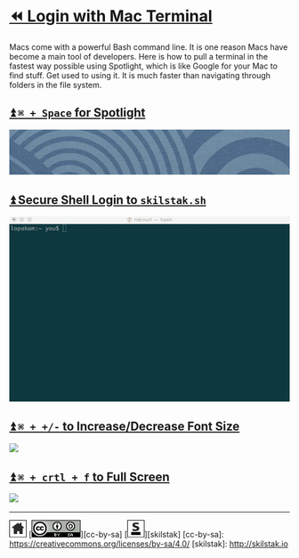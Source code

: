 # [⏪ Login with Mac Terminal](/README.md)

Macs come with a powerful Bash command line. It is one reason Macs
have become a main tool of developers. Here is how to pull a terminal
in the fastest way possible using Spotlight, which is like Google for
your Mac to find stuff. Get used to using it. It is much faster than
navigating through folders in the file system.

## [⏫ `⌘ + Space` for Spotlight](#)

![](/assets/login-mac1.gif)

## [⏫ Secure Shell Login to `skilstak.sh`](#)

![](/assets/login-mac.gif)

## [⏫ `⌘ + +/-` to Increase/Decrease Font Size](#)

![](/assets/terminal-font-size.gif)

## [⏫ `⌘ + crtl + f` to Full Screen](#)

![](/assets/terminal-full-screen.gif)

---
[![home](/assets/home-bw.png)](/README.md)
[![cc-by-sa](/assets/cc-by-sa.png)][cc-by-sa]
[![skilstak](/assets/skilstak-logo-bw.png)][skilstak]
[cc-by-sa]: https://creativecommons.org/licenses/by-sa/4.0/
[skilstak]: http://skilstak.io

